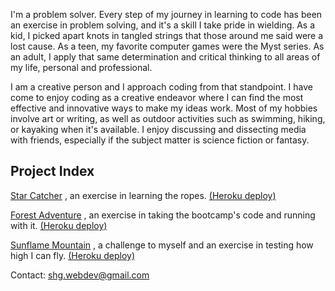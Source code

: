 I'm a problem solver. Every step of my journey in learning to code has been an exercise in problem solving, and it's a skill I take pride in wielding. As a kid, I picked apart knots in tangled strings that those around me said were a lost cause. As a teen, my favorite computer games were the Myst series. As an adult, I apply that same determination and critical thinking to all areas of my life, personal and professional.

I am a creative person and I approach coding from that standpoint. I have come to enjoy coding as a creative endeavor where I can find the most effective and innovative ways to make my ideas work. Most of my hobbies involve art or writing, as well as outdoor activities such as swimming, hiking, or kayaking when it's available. I enjoy discussing and dissecting media with friends, especially if the subject matter is science fiction or fantasy.

## Project Index

[Star Catcher](https://github.com/SHG42/star_catcher.git) , an exercise in learning the ropes. [(Heroku deploy)](https://star--catcher.herokuapp.com/)

[Forest Adventure](https://github.com/SHG42/forest_adventure.git) , an exercise in taking the bootcamp's code and running with it. [(Heroku deploy)](https://forestadventures.herokuapp.com/)

[Sunflame Mountain](https://github.com/SHG42/sunflame_mountain.git) , a challenge to myself and an exercise in testing how high I can fly. [(Heroku deploy)](https://sunflame-mountain.herokuapp.com/)

Contact: shg.webdev@gmail.com
